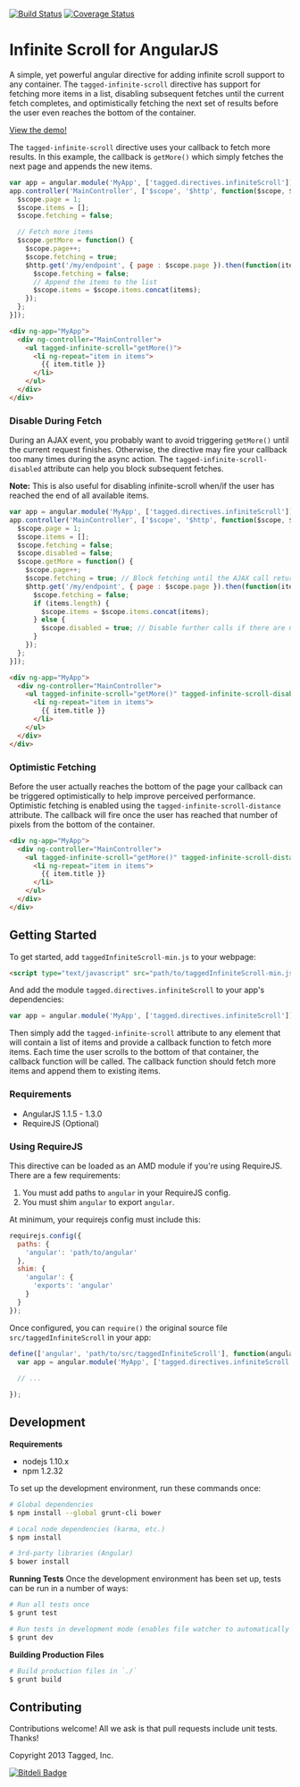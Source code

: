 [![Build Status](https://travis-ci.org/tagged/infinite-scroll.png)](https://travis-ci.org/tagged/infinite-scroll)
[![Coverage Status](https://coveralls.io/repos/tagged/infinite-scroll/badge.png)](https://coveralls.io/r/tagged/infinite-scroll)

# Infinite Scroll for AngularJS
A simple, yet powerful angular directive for adding infinite scroll support to any container. The `tagged-infinite-scroll` directive has support for fetching more items in a list, disabling subsequent fetches until the current fetch completes, and optimistically fetching the next set of results before the user even reaches the bottom of the container.

[View the demo!](http://htmlpreview.github.io/?https://github.com/tagged/infinite-scroll/blob/master/demo/index.html)

The `tagged-infinite-scroll` directive uses your callback to fetch more results. In this example, the callback is `getMore()` which simply fetches the next page and appends the new items.
```js
var app = angular.module('MyApp', ['tagged.directives.infiniteScroll']);
app.controller('MainController', ['$scope', '$http', function($scope, $http) {
  $scope.page = 1;
  $scope.items = [];
  $scope.fetching = false;

  // Fetch more items
  $scope.getMore = function() {
    $scope.page++;
    $scope.fetching = true;
    $http.get('/my/endpoint', { page : $scope.page }).then(function(items) {
      $scope.fetching = false;
      // Append the items to the list
      $scope.items = $scope.items.concat(items);
    });
  };
}]);
```
```html
<div ng-app="MyApp">
  <div ng-controller="MainController">
    <ul tagged-infinite-scroll="getMore()">
      <li ng-repeat="item in items">
        {{ item.title }}
      </li>
    </ul>
  </div>
</div>
```

### Disable During Fetch
During an AJAX event, you probably want to avoid triggering `getMore()` until the current request finishes. Otherwise, the directive may fire your callback too many times during the async action. The `tagged-infinite-scroll-disabled` attribute can help you block subsequent fetches.

**Note:** This is also useful for disabling infinite-scroll when/if the user has reached the end of all available items.

```js
var app = angular.module('MyApp', ['tagged.directives.infiniteScroll']);
app.controller('MainController', ['$scope', '$http', function($scope, $http) {
  $scope.page = 1;
  $scope.items = [];
  $scope.fetching = false;
  $scope.disabled = false;
  $scope.getMore = function() {
    $scope.page++;
    $scope.fetching = true; // Block fetching until the AJAX call returns
    $http.get('/my/endpoint', { page : $scope.page }).then(function(items) {
      $scope.fetching = false;
      if (items.length) {
        $scope.items = $scope.items.concat(items);
      } else {
        $scope.disabled = true; // Disable further calls if there are no more items
      }
    });
  };
}]);
```
```html
<div ng-app="MyApp">
  <div ng-controller="MainController">
    <ul tagged-infinite-scroll="getMore()" tagged-infinite-scroll-disabled="fetching || disabled">
      <li ng-repeat="item in items">
        {{ item.title }}
      </li>
    </ul>
  </div>
</div>
```

### Optimistic Fetching
Before the user actually reaches the bottom of the page your callback can be triggered optimistically to help improve perceived performance. Optimistic fetching is enabled using the `tagged-infinite-scroll-distance` attribute. The callback will fire once the user has reached that number of pixels from the bottom of the container.

```html
<div ng-app="MyApp">
  <div ng-controller="MainController">
    <ul tagged-infinite-scroll="getMore()" tagged-infinite-scroll-distance="500">
      <li ng-repeat="item in items">
        {{ item.title }}
      </li>
    </ul>
  </div>
</div>
```


## Getting Started

To get started, add `taggedInfiniteScroll-min.js` to your webpage:
```html
<script type="text/javascript" src="path/to/taggedInfiniteScroll-min.js"></script>
```

And add the module `tagged.directives.infiniteScroll` to your app's dependencies:
```js
var app = angular.module('MyApp', ['tagged.directives.infiniteScroll']);
```

Then simply add the `tagged-infinite-scroll` attribute to any element that will contain a list of items and provide a callback function to fetch more items. Each time the user scrolls to the bottom of that container, the callback function will be called. The callback function should fetch more items and append them to existing items.

### Requirements

* AngularJS 1.1.5 - 1.3.0
* RequireJS (Optional)

### Using RequireJS
This directive can be loaded as an AMD module if you're using RequireJS. There are a few requirements:

1. You must add paths to `angular` in your RequireJS config.
2. You must shim `angular` to export `angular`.

At minimum, your requirejs config must include this:
```js
requirejs.config({
  paths: {
    'angular': 'path/to/angular'
  },
  shim: {
    'angular': {
      'exports': 'angular'
    }
  }
});
```

Once configured, you can `require()` the original source file `src/taggedInfiniteScroll` in your app:
```js
define(['angular', 'path/to/src/taggedInfiniteScroll'], function(angular) {
  var app = angular.module('MyApp', ['tagged.directives.infiniteScroll']);
  
  // ...

});
```

## Development

**Requirements**
* nodejs 1.10.x
* npm 1.2.32

To set up the development environment, run these commands once:

```bash
# Global dependencies
$ npm install --global grunt-cli bower

# Local node dependencies (karma, etc.)
$ npm install

# 3rd-party libraries (Angular)
$ bower install
```

**Running Tests**
Once the development environment has been set up, tests can be run in a number of ways:

```bash
# Run all tests once
$ grunt test

# Run tests in development mode (enables file watcher to automatically rerun tests)
$ grunt dev
```

**Building Production Files**
```bash
# Build production files in `./`
$ grunt build
```

## Contributing
Contributions welcome! All we ask is that pull requests include unit tests. Thanks!

Copyright 2013 Tagged, Inc.

[![Bitdeli Badge](https://d2weczhvl823v0.cloudfront.net/tagged/infinite-scroll/trend.png)](https://bitdeli.com/free "Bitdeli Badge")

